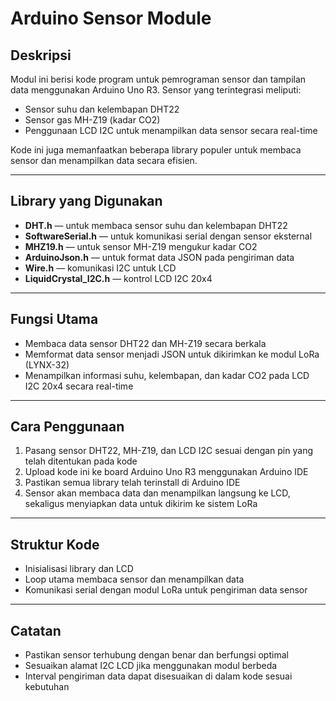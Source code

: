 # Arduino Sensor Module

## Deskripsi  
Modul ini berisi kode program untuk pemrograman sensor dan tampilan data menggunakan Arduino Uno R3. Sensor yang terintegrasi meliputi:  
- Sensor suhu dan kelembapan DHT22  
- Sensor gas MH-Z19 (kadar CO2)  
- Penggunaan LCD I2C untuk menampilkan data sensor secara real-time  

Kode ini juga memanfaatkan beberapa library populer untuk membaca sensor dan menampilkan data secara efisien.

---

## Library yang Digunakan  
- **DHT.h** — untuk membaca sensor suhu dan kelembapan DHT22  
- **SoftwareSerial.h** — untuk komunikasi serial dengan sensor eksternal  
- **MHZ19.h** — untuk sensor MH-Z19 mengukur kadar CO2  
- **ArduinoJson.h** — untuk format data JSON pada pengiriman data  
- **Wire.h** — komunikasi I2C untuk LCD  
- **LiquidCrystal_I2C.h** — kontrol LCD I2C 20x4  

---

## Fungsi Utama  
- Membaca data sensor DHT22 dan MH-Z19 secara berkala  
- Memformat data sensor menjadi JSON untuk dikirimkan ke modul LoRa (LYNX-32)  
- Menampilkan informasi suhu, kelembapan, dan kadar CO2 pada LCD I2C 20x4 secara real-time  

---

## Cara Penggunaan  
1. Pasang sensor DHT22, MH-Z19, dan LCD I2C sesuai dengan pin yang telah ditentukan pada kode  
2. Upload kode ini ke board Arduino Uno R3 menggunakan Arduino IDE  
3. Pastikan semua library telah terinstall di Arduino IDE  
4. Sensor akan membaca data dan menampilkan langsung ke LCD, sekaligus menyiapkan data untuk dikirim ke sistem LoRa  

---

## Struktur Kode  
- Inisialisasi library dan LCD  
- Loop utama membaca sensor dan menampilkan data  
- Komunikasi serial dengan modul LoRa untuk pengiriman data sensor  

---

## Catatan  
- Pastikan sensor terhubung dengan benar dan berfungsi optimal  
- Sesuaikan alamat I2C LCD jika menggunakan modul berbeda  
- Interval pengiriman data dapat disesuaikan di dalam kode sesuai kebutuhan  
